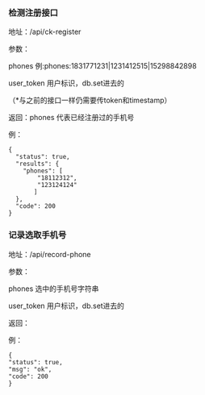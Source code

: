 ### 检测注册接口  ###

地址：/api/ck-register

参数：

   phones 例:phones:1831771231|1231412515|15298842898

   user_token 用户标识，db.set进去的

（*与之前的接口一样仍需要传token和timestamp）

返回：phones 代表已经注册过的手机号

例：

    {
      "status": true,
      "results": {
    	"phones": [
      		"18112312",
     		"123124124"
    	   ]
      },
      "code": 200
    }
    

### 记录选取手机号 ###

地址：/api/record-phone

参数：

  phones  选中的手机号字符串

  user_token 用户标识，db.set进去的

返回：

例：

    {
    "status": true,
    "msg": "ok",
    "code": 200
    }
